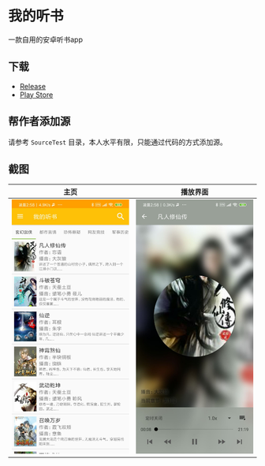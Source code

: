# 我的听书

一款自用的安卓听书app

## 下载

* [Release](https://github.com/eprendre/tingshu/releases)
* [Play Store](https://play.google.com/store/apps/details?id=com.github.eprendre.tingshu)

## 帮作者添加源

请参考 `SourceTest` 目录，本人水平有限，只能通过代码的方式添加源。

## 截图

主页 | 播放界面
---------|---------
![home](art/home.jpg) | ![play](art/play.jpg)
